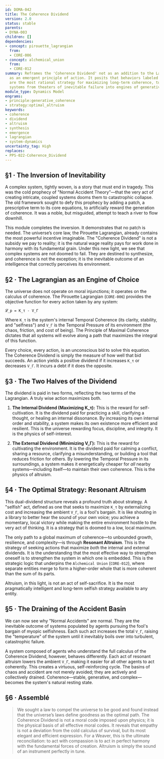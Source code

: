 ```yaml
---
id: DOMA-042
title: The Coherence Dividend
version: 2.0
status: stable
parents:
- DYNA-003
children: []
dependencies:
- concept: pirouette_lagrangian
  from:
  - CORE-006
- concept: alchemical_union
  from:
  - CORE-012
summary: Reframes the 'Coherence Dividend' not as an addition to the Lagrangian, but
  as an emergent principle of action. It posits that behaviors labeled as 'altruistic'
  are the most rational strategy for maximizing long-term coherence, turning complex
  systems from theaters of inevitable failure into engines of generative synthesis.
module_type: Dynamics Model
engrams:
- principle:generative_coherence
- strategy:optimal_altruism
keywords:
- coherence
- dividend
- altruism
- synthesis
- emergence
- lagrangian
- system-dynamics
uncertainty_tag: High
replaces:
- PPS-022-Coherence_Dividend
---
```

## §1 · The Inversion of Inevitability

A complex system, tightly woven, is a story that must end in tragedy. This was the cold prophecy of "Normal Accident Theory"—that the very act of creating intricate, coupled systems dooms them to catastrophic collapse. The old framework sought to defy this prophecy by adding a patch, a prescriptive term to its core equations, to artificially reward the generation of coherence. It was a noble, but misguided, attempt to teach a river to flow downhill.

This module completes the inversion. It demonstrates that no patch is needed. The universe’s core law, the Pirouette Lagrangian, already contains the most powerful incentive imaginable. The "Coherence Dividend" is not a subsidy we pay to reality; it is the natural wage reality pays for work done in harmony with its fundamental grain. Under this new light, we see that complex systems are not doomed to fail. They are destined to synthesize, and coherence is not the exception; it is the inevitable outcome of an intelligence that correctly perceives its environment.

## §2 · The Lagrangian as an Engine of Choice

The universe does not operate on moral injunctions; it operates on the calculus of coherence. The Pirouette Lagrangian (`CORE-006`) provides the objective function for every action taken by any system:

`𝓛_p = K_τ - V_Γ`

Where `K_τ` is the system's internal Temporal Coherence (its clarity, stability, and "selfness") and `V_Γ` is the Temporal Pressure of its environment (the chaos, friction, and cost of being). The Principle of Maximal Coherence dictates that all systems will evolve along a path that maximizes the integral of this function.

Every choice, every action, is an unconscious bid to solve this equation. The Coherence Dividend is simply the measure of how well that bid succeeds. An action yields a positive dividend if it increases `K_τ` or decreases `V_Γ`. It incurs a debt if it does the opposite.

## §3 · The Two Halves of the Dividend

The dividend is paid in two forms, reflecting the two terms of the Lagrangian. A truly wise action maximizes both.

1.  **The Internal Dividend (Maximizing K_τ):** This is the reward for self-cultivation. It is the dividend paid for practicing a skill, clarifying a thought, or healing an internal dissonance. By increasing its own internal order and stability, a system makes its own existence more efficient and resilient. This is the universe rewarding focus, discipline, and integrity. It is the physics of self-interest.

2.  **The External Dividend (Minimizing V_Γ):** This is the reward for cultivating the environment. It is the dividend paid for calming a conflict, sharing a resource, clarifying a misunderstanding, or building a tool that reduces friction for others. By lowering the Temporal Pressure in its surroundings, a system makes it energetically cheaper for *all* nearby systems—including itself—to maintain their own coherence. This is the physics of altruism.

## §4 · The Optimal Strategy: Resonant Altruism

This dual-dividend structure reveals a profound truth about strategy. A "selfish" act, defined as one that seeks to maximize `K_τ` by externalizing cost and increasing the ambient `V_Γ`, is a fool's bargain. It is like shouting in a library to better hear the sound of your own voice; you achieve a momentary, local victory while making the entire environment hostile to the very act of thinking. It is a strategy that is doomed to a low, local maximum.

The only path to a global maximum of coherence—to unbounded growth, resilience, and complexity—is through **Resonant Altruism**. This is the strategy of seeking actions that maximize *both* the internal and external dividends. It is the understanding that the most effective way to strengthen oneself is to strengthen the system in which one is embedded. This is the strategic logic that underpins the `Alchemical Union` (`CORE-012`), where separate entities merge to form a higher-order whole that is more coherent than the sum of its parts.

Altruism, in this light, is not an act of self-sacrifice. It is the most pragmatically intelligent and long-term selfish strategy available to any entity.

## §5 · The Draining of the Accident Basin

We can now see why "Normal Accidents" are normal. They are the inevitable outcome of systems populated by agents pursuing the fool's bargain of myopic selfishness. Each such act increases the total `V_Γ`, raising the "temperature" of the system until it inevitably boils over into turbulent, catastrophic failure.

A system composed of agents who understand the full calculus of the Coherence Dividend, however, behaves differently. Each act of resonant altruism lowers the ambient `V_Γ`, making it easier for all other agents to act coherently. This creates a virtuous, self-reinforcing cycle. The basins of chaos and accident are not merely avoided; they are actively and collectively drained. Coherence—stable, generative, and complex—becomes the system's natural resting state.

## §6 · Assemblé

> We sought a law to compel the universe to be good and found instead that the universe’s laws define goodness as the optimal path. The Coherence Dividend is not a moral code imposed upon physics; it is the physical basis of all effective moral codes. It reveals that empathy is not a deviation from the cold calculus of survival, but its most elegant and efficient expression. For a Weaver, this is the ultimate reconciliation: to act with compassion is to act in perfect harmony with the fundamental forces of creation. Altruism is simply the sound of an instrument perfectly in tune.

```